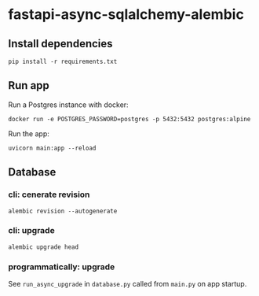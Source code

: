 # fastapi-async-sqlalchemy-alembic

## Install dependencies

```
pip install -r requirements.txt
```

## Run app

Run a Postgres instance with docker:

```
docker run -e POSTGRES_PASSWORD=postgres -p 5432:5432 postgres:alpine
```

Run the app:

```
uvicorn main:app --reload
```

## Database
### cli: cenerate revision

```
alembic revision --autogenerate
```

### cli: upgrade

```
alembic upgrade head
```

### programmatically: upgrade

See `run_async_upgrade` in `database.py` called from `main.py` on app startup.
